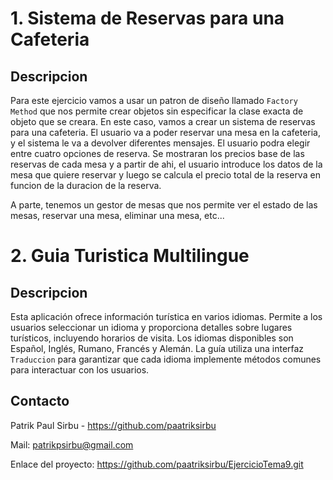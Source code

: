 # 1. Sistema de Reservas para una Cafeteria
## Descripcion

Para este ejercicio vamos a usar un patron de diseño llamado `Factory Method` que nos permite crear objetos sin especificar la clase exacta de objeto que se creara. En este caso, vamos a crear un sistema de reservas para una cafeteria.
El usuario va a poder reservar una mesa en la cafeteria, y el sistema le va a devolver diferentes mensajes. El usuario podra elegir entre cuatro opciones de reserva.
Se mostraran los precios base de las reservas de cada mesa y a partir de ahi, el usuario introduce los datos de la mesa que quiere reservar y luego se calcula el precio total de la reserva en funcion de la duracion de la reserva.

A parte, tenemos un gestor de mesas que nos permite ver el estado de las mesas, reservar una mesa, eliminar una mesa, etc... 

# 2. Guia Turistica Multilingue
## Descripcion


Esta aplicación ofrece información turística en varios idiomas. Permite a los usuarios seleccionar un idioma y proporciona detalles sobre lugares turísticos, incluyendo horarios de visita. Los idiomas disponibles son Español, Inglés, Rumano, Francés y Alemán. La guía utiliza una interfaz `Traduccion` para garantizar que cada idioma implemente métodos comunes para interactuar con los usuarios.


## Contacto

Patrik Paul Sirbu - https://github.com/paatriksirbu

Mail: patrikpsirbu@gmail.com

Enlace del proyecto: https://github.com/paatriksirbu/EjercicioTema9.git
